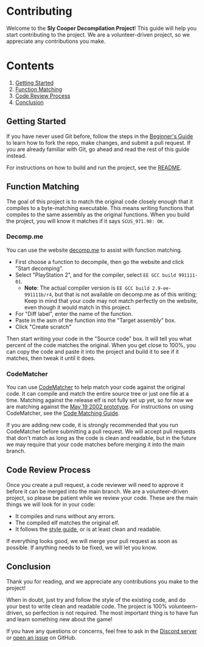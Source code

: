 # Contributing

Welcome to the **Sly Cooper Decompilation Project**! This guide will help you start contributing to the project. We are a volunteer-driven project, so we appreciate any contributions you make.

# Contents

1. [Getting Started](#getting-started)
2. [Function Matching](#function-matching)
3. [Code Review Process](#code-review-process)
4. [Conclusion](#conclusion)


## Getting Started

If you have never used Git before, follow the steps in the [Beginner's Guide](/docs/BEGINNERSGUIDE.md) to learn how to fork the repo, make changes, and submit a pull request. If you are already familiar with Git, go ahead and read the rest of this guide instead.

For instructions on how to build and run the project, see the [README](/README.md).


## Function Matching

The goal of this project is to match the original code closely enough that it compiles to a byte-matching executable. This means writing functions that compiles to the same assembly as the original functions. When you build the project, you will know it matches if it says `SCUS_971.98: OK`.

### Decomp.me

You can use the website [decomp.me](https://decomp.me/) to assist with function matching.
* First choose a function to decompile, then go the website and click "Start decomping".
* Select "PlayStation 2", and for the compiler, select `EE GCC build 991111-01`.
  * **Note**: The actual compiler version is `EE GCC build 2.9-ee-991111b/r4`, but that is not available on decomp.me as of this writing; Keep in mind that your code may not match perfectly on the website, even though it would match in this project.
* For "Diff label", enter the name of the function.
* Paste in the asm of the function into the "Target assembly" box.
* Click "Create scratch"

Then start writing your code in the "Source code" box. It will tell you what percent of the code matches the original. When you get close to 100%, you can copy the code and paste it into the project and build it to see if it matches, then tweak it until it does.


### CodeMatcher

You can use [CodeMatcher](https://github.com/felinis/CodeMatcher) to help match your code against the original code. It can compile and match the entire source tree or just one file at a time. Matching against the release elf is not fully set up yet, so for now we are matching against the [May 19 2002 prototype](https://hiddenpalace.org/Sly_Cooper_and_the_Thievius_Raccoonus_(May_19,_2002_prototype)). For instructions on using CodeMatcher, see the [Code Matching Guide](/tools/codematcher/README.md).

If you are adding new code, it is strongly recommended that you run CodeMatcher before submitting a pull request. We will accept pull requests that don't match as long as the code is clean and readable, but in the future we may require that your code matches before merging it into the main branch.


## Code Review Process

Once you create a pull request, a code reviewer will need to approve it before it can be merged into the main branch. We are a volunteer-driven project, so please be patient while we review your code. These are the main things we will look for in your code:

* It compiles and runs without any errors.
* The compiled elf matches the original elf.
* It follows the [style guide](/docs/STYLEGUIDE.md), or is at least clean and readable.

If everything looks good, we will merge your pull request as soon as possible. If anything needs to be fixed, we will let you know.


## Conclusion

Thank you for reading, and we appreciate any contributions you make to the project!

When in doubt, just try and follow the style of the existing code, and do your best to write clean and readable code. The project is 100% volunteern-driven, so perfection is not required. The most important thing is to have fun and learn something new about the game!

If you have any questions or concerns, feel free to ask in the [Discord server](https://discord.gg/2Y8b8Z2) or [open an issue](https://github.com/TheOnlyZac/sly1/issues/new) on GitHub.
